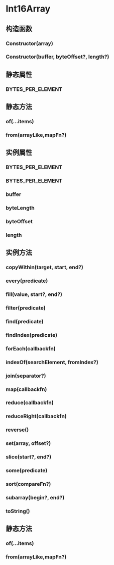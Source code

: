 # Int16Array


## 构造函数


### Constructor(array)

<!-- UTSJSON.Int16Array.Constructor_1.description -->

<!-- UTSJSON.Int16Array.Constructor_1.param -->

<!-- UTSJSON.Int16Array.Constructor_1.returnValue -->

<!-- UTSJSON.Int16Array.Constructor_1.compatibility -->

<!-- UTSJSON.Int16Array.Constructor_1.tutorial -->

### Constructor(buffer, byteOffset?, length?)

<!-- UTSJSON.Int16Array.Constructor_2.description -->

<!-- UTSJSON.Int16Array.Constructor_2.param -->

<!-- UTSJSON.Int16Array.Constructor_2.returnValue -->

<!-- UTSJSON.Int16Array.Constructor_2.compatibility -->

<!-- UTSJSON.Int16Array.Constructor_2.tutorial -->


## 静态属性


### BYTES_PER_ELEMENT

<!-- UTSJSON.Int16Array.BYTES_PER_ELEMENT.description -->

<!-- UTSJSON.Int16Array.BYTES_PER_ELEMENT.param -->

<!-- UTSJSON.Int16Array.BYTES_PER_ELEMENT.returnValue -->

<!-- UTSJSON.Int16Array.BYTES_PER_ELEMENT.compatibility -->

<!-- UTSJSON.Int16Array.BYTES_PER_ELEMENT.tutorial -->


## 静态方法


### of(...items)

<!-- UTSJSON.Int8Array.of.description -->

<!-- UTSJSON.Int8Array.of.param -->

<!-- UTSJSON.Int8Array.of.returnValue -->

<!-- UTSJSON.Int8Array.of.compatibility -->

<!-- UTSJSON.Int8Array.of.tutorial -->

### from(arrayLike,mapFn?)

<!-- UTSJSON.Int8Array.from.description -->

<!-- UTSJSON.Int8Array.from.param -->

<!-- UTSJSON.Int8Array.from.returnValue -->

<!-- UTSJSON.Int8Array.from.compatibility -->

<!-- UTSJSON.Int8Array.from.tutorial -->


## 实例属性


### BYTES_PER_ELEMENT

<!-- UTSJSON.Int16Array.BYTES_PER_ELEMENT.description -->

<!-- UTSJSON.Int16Array.BYTES_PER_ELEMENT.param -->

<!-- UTSJSON.Int16Array.BYTES_PER_ELEMENT.returnValue -->

<!-- UTSJSON.Int16Array.BYTES_PER_ELEMENT.compatibility -->

<!-- UTSJSON.Int16Array.BYTES_PER_ELEMENT.tutorial -->

### BYTES_PER_ELEMENT

<!-- UTSJSON.Int16Array.BYTES_PER_ELEMENT.description -->

<!-- UTSJSON.Int16Array.BYTES_PER_ELEMENT.param -->

<!-- UTSJSON.Int16Array.BYTES_PER_ELEMENT.returnValue -->

<!-- UTSJSON.Int16Array.BYTES_PER_ELEMENT.compatibility -->

<!-- UTSJSON.Int16Array.BYTES_PER_ELEMENT.tutorial -->

### buffer

<!-- UTSJSON.Int16Array.buffer.description -->

<!-- UTSJSON.Int16Array.buffer.param -->

<!-- UTSJSON.Int16Array.buffer.returnValue -->

<!-- UTSJSON.Int16Array.buffer.compatibility -->

<!-- UTSJSON.Int16Array.buffer.tutorial -->

### byteLength

<!-- UTSJSON.Int16Array.byteLength.description -->

<!-- UTSJSON.Int16Array.byteLength.param -->

<!-- UTSJSON.Int16Array.byteLength.returnValue -->

<!-- UTSJSON.Int16Array.byteLength.compatibility -->

<!-- UTSJSON.Int16Array.byteLength.tutorial -->

### byteOffset

<!-- UTSJSON.Int16Array.byteOffset.description -->

<!-- UTSJSON.Int16Array.byteOffset.param -->

<!-- UTSJSON.Int16Array.byteOffset.returnValue -->

<!-- UTSJSON.Int16Array.byteOffset.compatibility -->

<!-- UTSJSON.Int16Array.byteOffset.tutorial -->

### length

<!-- UTSJSON.Int16Array.length.description -->

<!-- UTSJSON.Int16Array.length.param -->

<!-- UTSJSON.Int16Array.length.returnValue -->

<!-- UTSJSON.Int16Array.length.compatibility -->

<!-- UTSJSON.Int16Array.length.tutorial -->


## 实例方法


### copyWithin(target, start, end?)

<!-- UTSJSON.Int16Array.copyWithin.description -->

<!-- UTSJSON.Int16Array.copyWithin.param -->

<!-- UTSJSON.Int16Array.copyWithin.returnValue -->

<!-- UTSJSON.Int16Array.copyWithin.compatibility -->

<!-- UTSJSON.Int16Array.copyWithin.tutorial -->

### every(predicate)

<!-- UTSJSON.Int16Array.every.description -->

<!-- UTSJSON.Int16Array.every.param -->

<!-- UTSJSON.Int16Array.every.returnValue -->

<!-- UTSJSON.Int16Array.every.compatibility -->

<!-- UTSJSON.Int16Array.every.tutorial -->

### fill(value, start?, end?)

<!-- UTSJSON.Int16Array.fill.description -->

<!-- UTSJSON.Int16Array.fill.param -->

<!-- UTSJSON.Int16Array.fill.returnValue -->

<!-- UTSJSON.Int16Array.fill.compatibility -->

<!-- UTSJSON.Int16Array.fill.tutorial -->

### filter(predicate)

<!-- UTSJSON.Int16Array.filter.description -->

<!-- UTSJSON.Int16Array.filter.param -->

<!-- UTSJSON.Int16Array.filter.returnValue -->

<!-- UTSJSON.Int16Array.filter.compatibility -->

<!-- UTSJSON.Int16Array.filter.tutorial -->

### find(predicate)

<!-- UTSJSON.Int16Array.find.description -->

<!-- UTSJSON.Int16Array.find.param -->

<!-- UTSJSON.Int16Array.find.returnValue -->

<!-- UTSJSON.Int16Array.find.compatibility -->

<!-- UTSJSON.Int16Array.find.tutorial -->

### findIndex(predicate)

<!-- UTSJSON.Int16Array.findIndex.description -->

<!-- UTSJSON.Int16Array.findIndex.param -->

<!-- UTSJSON.Int16Array.findIndex.returnValue -->

<!-- UTSJSON.Int16Array.findIndex.compatibility -->

<!-- UTSJSON.Int16Array.findIndex.tutorial -->

### forEach(callbackfn)

<!-- UTSJSON.Int16Array.forEach.description -->

<!-- UTSJSON.Int16Array.forEach.param -->

<!-- UTSJSON.Int16Array.forEach.returnValue -->

<!-- UTSJSON.Int16Array.forEach.compatibility -->

<!-- UTSJSON.Int16Array.forEach.tutorial -->

### indexOf(searchElement, fromIndex?)

<!-- UTSJSON.Int16Array.indexOf.description -->

<!-- UTSJSON.Int16Array.indexOf.param -->

<!-- UTSJSON.Int16Array.indexOf.returnValue -->

<!-- UTSJSON.Int16Array.indexOf.compatibility -->

<!-- UTSJSON.Int16Array.indexOf.tutorial -->

### join(separator?)

<!-- UTSJSON.Int16Array.join.description -->

<!-- UTSJSON.Int16Array.join.param -->

<!-- UTSJSON.Int16Array.join.returnValue -->

<!-- UTSJSON.Int16Array.join.compatibility -->

<!-- UTSJSON.Int16Array.join.tutorial -->

### map(callbackfn)

<!-- UTSJSON.Int16Array.map.description -->

<!-- UTSJSON.Int16Array.map.param -->

<!-- UTSJSON.Int16Array.map.returnValue -->

<!-- UTSJSON.Int16Array.map.compatibility -->

<!-- UTSJSON.Int16Array.map.tutorial -->

### reduce(callbackfn)

<!-- UTSJSON.Int16Array.reduce.description -->

<!-- UTSJSON.Int16Array.reduce.param -->

<!-- UTSJSON.Int16Array.reduce.returnValue -->

<!-- UTSJSON.Int16Array.reduce.compatibility -->

<!-- UTSJSON.Int16Array.reduce.tutorial -->

### reduceRight(callbackfn)

<!-- UTSJSON.Int16Array.reduceRight.description -->

<!-- UTSJSON.Int16Array.reduceRight.param -->

<!-- UTSJSON.Int16Array.reduceRight.returnValue -->

<!-- UTSJSON.Int16Array.reduceRight.compatibility -->

<!-- UTSJSON.Int16Array.reduceRight.tutorial -->

### reverse()

<!-- UTSJSON.Int16Array.reverse.description -->

<!-- UTSJSON.Int16Array.reverse.param -->

<!-- UTSJSON.Int16Array.reverse.returnValue -->

<!-- UTSJSON.Int16Array.reverse.compatibility -->

<!-- UTSJSON.Int16Array.reverse.tutorial -->

### set(array, offset?)

<!-- UTSJSON.Int16Array.set.description -->

<!-- UTSJSON.Int16Array.set.param -->

<!-- UTSJSON.Int16Array.set.returnValue -->

<!-- UTSJSON.Int16Array.set.compatibility -->

<!-- UTSJSON.Int16Array.set.tutorial -->

### slice(start?, end?)

<!-- UTSJSON.Int16Array.slice.description -->

<!-- UTSJSON.Int16Array.slice.param -->

<!-- UTSJSON.Int16Array.slice.returnValue -->

<!-- UTSJSON.Int16Array.slice.compatibility -->

<!-- UTSJSON.Int16Array.slice.tutorial -->

### some(predicate)

<!-- UTSJSON.Int16Array.some.description -->

<!-- UTSJSON.Int16Array.some.param -->

<!-- UTSJSON.Int16Array.some.returnValue -->

<!-- UTSJSON.Int16Array.some.compatibility -->

<!-- UTSJSON.Int16Array.some.tutorial -->

### sort(compareFn?)

<!-- UTSJSON.Int16Array.sort.description -->

<!-- UTSJSON.Int16Array.sort.param -->

<!-- UTSJSON.Int16Array.sort.returnValue -->

<!-- UTSJSON.Int16Array.sort.compatibility -->

<!-- UTSJSON.Int16Array.sort.tutorial -->

### subarray(begin?, end?)

<!-- UTSJSON.Int16Array.subarray.description -->

<!-- UTSJSON.Int16Array.subarray.param -->

<!-- UTSJSON.Int16Array.subarray.returnValue -->

<!-- UTSJSON.Int16Array.subarray.compatibility -->

<!-- UTSJSON.Int16Array.subarray.tutorial -->

### toString()

<!-- UTSJSON.Int16Array.toString.description -->

<!-- UTSJSON.Int16Array.toString.param -->

<!-- UTSJSON.Int16Array.toString.returnValue -->

<!-- UTSJSON.Int16Array.toString.compatibility -->

<!-- UTSJSON.Int16Array.toString.tutorial -->


## 静态方法


### of(...items)

<!-- UTSJSON.Int16Array.of.description -->

<!-- UTSJSON.Int16Array.of.param -->

<!-- UTSJSON.Int16Array.of.returnValue -->

<!-- UTSJSON.Int16Array.of.compatibility -->

<!-- UTSJSON.Int16Array.of.tutorial -->

### from(arrayLike,mapFn?)

<!-- UTSJSON.Int16Array.from.description -->

<!-- UTSJSON.Int16Array.from.param -->

<!-- UTSJSON.Int16Array.from.returnValue -->

<!-- UTSJSON.Int16Array.from.compatibility -->

<!-- UTSJSON.Int16Array.from.tutorial -->